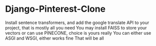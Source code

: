 # Django-Pinterest-Clone
Install sentence transformers, and add the google translate API to your project, that is mostly all you need
You may install FAISS to store your vectors or can use PINECONE, choice is yours really
You can either use ASGI and WSGI, either works fine
That will be all
